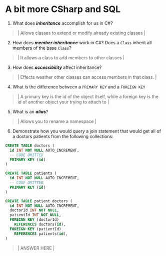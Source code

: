 # A bit more CSharp and SQL
1. What does ***inheritance*** accomplish for us in C#?

  > | Allows classes to extend or modify already existing classes |

2. How does ***member inheritance*** work in C#? Does a `Class` inherit all members of the base `Class`?

  > | It allows a class to add members to other classes  |

3. How does ***accessibility*** affect inheritance?

  > | Effects weather other classes can access members in that class. |

4. What is the difference between a `PRIMARY KEY` and a `FOREIGN KEY`

  > | A primary key is the id of the object itself, while a foreign key is the id of another object your trying to attach to |

5. What is an ***alias***?

  > | Allows you to rename a namespace |

6. Demonstrate how you would query a join statement that would get all of a doctors patients from the following collections:

  ```SQL
  CREATE TABLE doctors (
    id INT NOT NULL AUTO_INCREMENT,
    -- CODE OMITTED
    PRIMARY KEY (id)
  )

  CREATE TABLE patients (
    id INT NOT NULL AUTO_INCREMENT,
    -- CODE OMITTED
    PRIMARY KEY (id)
  )

  CREATE TABLE patient_doctors (
    id INT NOT NULL AUTO_INCREMENT,
    doctorId INT NOT NULL,
    patientId INT NOT NULL,
    FOREIGN KEY (doctorId)
      REFERENCES doctors(id),
    FOREIGN KEY (patientId)
      REFERENCES patients(id),
  )

  ```

  > | ANSWER HERE |

